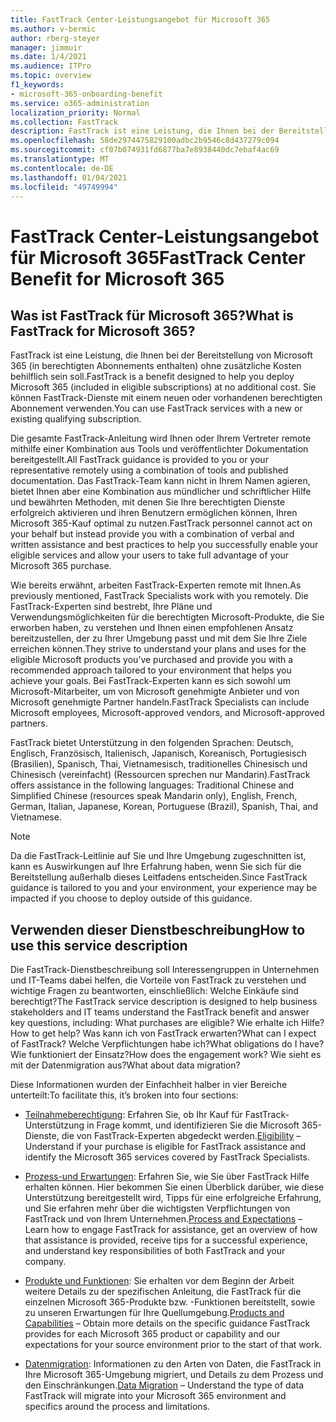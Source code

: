 ```yaml
---
title: FastTrack Center-Leistungsangebot für Microsoft 365
ms.author: v-bermic
author: rberg-steyer
manager: jimmuir
ms.date: 1/4/2021
ms.audience: ITPro
ms.topic: overview
f1_keywords:
- microsoft-365-onboarding-benefit
ms.service: o365-administration
localization_priority: Normal
ms.collection: FastTrack
description: FastTrack ist eine Leistung, die Ihnen bei der Bereitstellung von Microsoft 365 (in berechtigten Abonnements enthalten) ohne zusätzliche Kosten behilflich sein soll. Sie können FastTrack-Dienste mit einem neuen oder vorhandenen berechtigten Abonnement verwenden.
ms.openlocfilehash: 58de2974475829100adbc2b9546c8d437279c094
ms.sourcegitcommit: cf07b074931fd6877ba7e8938440dc7ebaf4ac69
ms.translationtype: MT
ms.contentlocale: de-DE
ms.lasthandoff: 01/04/2021
ms.locfileid: "49749994"
---
```

# <a name="fasttrack-center-benefit-for-microsoft-365"></a><span data-ttu-id="d6b83-104">FastTrack Center-Leistungsangebot für Microsoft 365</span><span class="sxs-lookup"><span data-stu-id="d6b83-104">FastTrack Center Benefit for Microsoft 365</span></span>

## <a name="what-is-fasttrack-for-microsoft-365"></a><span data-ttu-id="d6b83-105">Was ist FastTrack für Microsoft 365?</span><span class="sxs-lookup"><span data-stu-id="d6b83-105">What is FastTrack for Microsoft 365?</span></span>

<span data-ttu-id="d6b83-106">FastTrack ist eine Leistung, die Ihnen bei der Bereitstellung von Microsoft 365 (in berechtigten Abonnements enthalten) ohne zusätzliche Kosten behilflich sein soll.</span><span class="sxs-lookup"><span data-stu-id="d6b83-106">FastTrack is a benefit designed to help you deploy Microsoft 365 (included in eligible subscriptions) at no additional cost.</span></span> <span data-ttu-id="d6b83-107">Sie können FastTrack-Dienste mit einem neuen oder vorhandenen berechtigten Abonnement verwenden.</span><span class="sxs-lookup"><span data-stu-id="d6b83-107">You can use FastTrack services with a new or existing qualifying subscription.</span></span>

<span data-ttu-id="d6b83-108">Die gesamte FastTrack-Anleitung wird Ihnen oder Ihrem Vertreter remote mithilfe einer Kombination aus Tools und veröffentlichter Dokumentation bereitgestellt.</span><span class="sxs-lookup"><span data-stu-id="d6b83-108">All FastTrack guidance is provided to you or your representative remotely using a combination of tools and published documentation.</span></span> <span data-ttu-id="d6b83-109">Das FastTrack-Team kann nicht in Ihrem Namen agieren, bietet Ihnen aber eine Kombination aus mündlicher und schriftlicher Hilfe und bewährten Methoden, mit denen Sie Ihre berechtigten Dienste erfolgreich aktivieren und ihren Benutzern ermöglichen können, Ihren Microsoft 365-Kauf optimal zu nutzen.</span><span class="sxs-lookup"><span data-stu-id="d6b83-109">FastTrack personnel cannot act on your behalf but instead provide you with a combination of verbal and written assistance and best practices to help you successfully enable your eligible services and allow your users to take full advantage of your Microsoft 365 purchase.</span></span>

<span data-ttu-id="d6b83-110">Wie bereits erwähnt, arbeiten FastTrack-Experten remote mit Ihnen.</span><span class="sxs-lookup"><span data-stu-id="d6b83-110">As previously mentioned, FastTrack Specialists work with you remotely.</span></span> <span data-ttu-id="d6b83-111">Die FastTrack-Experten sind bestrebt, Ihre Pläne und Verwendungsmöglichkeiten für die berechtigten Microsoft-Produkte, die Sie erworben haben, zu verstehen und Ihnen einen empfohlenen Ansatz bereitzustellen, der zu Ihrer Umgebung passt und mit dem Sie Ihre Ziele erreichen können.</span><span class="sxs-lookup"><span data-stu-id="d6b83-111">They strive to understand your plans and uses for the eligible Microsoft products you’ve purchased and provide you with a recommended approach tailored to your environment that helps you achieve your goals.</span></span> <span data-ttu-id="d6b83-112">Bei FastTrack-Experten kann es sich sowohl um Microsoft-Mitarbeiter, um von Microsoft genehmigte Anbieter und von Microsoft genehmigte Partner handeln.</span><span class="sxs-lookup"><span data-stu-id="d6b83-112">FastTrack Specialists can include Microsoft employees, Microsoft-approved vendors, and Microsoft-approved partners.</span></span>

<span data-ttu-id="d6b83-113">FastTrack bietet Unterstützung in den folgenden Sprachen: Deutsch, Englisch, Französisch, Italienisch, Japanisch, Koreanisch, Portugiesisch (Brasilien), Spanisch, Thai, Vietnamesisch, traditionelles Chinesisch und Chinesisch (vereinfacht) (Ressourcen sprechen nur Mandarin).</span><span class="sxs-lookup"><span data-stu-id="d6b83-113">FastTrack offers assistance in the following languages: Traditional Chinese and Simplified Chinese (resources speak Mandarin only), English, French, German, Italian, Japanese, Korean, Portuguese (Brazil), Spanish, Thai, and Vietnamese.</span></span>

> [!NOTE]
> <span data-ttu-id="d6b83-114">Da die FastTrack-Leitlinie auf Sie und Ihre Umgebung zugeschnitten ist, kann es Auswirkungen auf Ihre Erfahrung haben, wenn Sie sich für die Bereitstellung außerhalb dieses Leitfadens entscheiden.</span><span class="sxs-lookup"><span data-stu-id="d6b83-114">Since FastTrack guidance is tailored to you and your environment, your experience may be impacted if you choose to deploy outside of this guidance.</span></span>

## <a name="how-to-use-this-service-description"></a><span data-ttu-id="d6b83-115">Verwenden dieser Dienstbeschreibung</span><span class="sxs-lookup"><span data-stu-id="d6b83-115">How to use this service description</span></span>

<span data-ttu-id="d6b83-116">Die FastTrack-Dienstbeschreibung soll Interessengruppen in Unternehmen und IT-Teams dabei helfen, die Vorteile von FastTrack zu verstehen und wichtige Fragen zu beantworten, einschließlich: Welche Einkäufe sind berechtigt?</span><span class="sxs-lookup"><span data-stu-id="d6b83-116">The FastTrack service description is designed to help business stakeholders and IT teams understand the FastTrack benefit and answer key questions, including: What purchases are eligible?</span></span> <span data-ttu-id="d6b83-117">Wie erhalte ich Hilfe?</span><span class="sxs-lookup"><span data-stu-id="d6b83-117">How to get help?</span></span> <span data-ttu-id="d6b83-118">Was kann ich von FastTrack erwarten?</span><span class="sxs-lookup"><span data-stu-id="d6b83-118">What can I expect of FastTrack?</span></span> <span data-ttu-id="d6b83-119">Welche Verpflichtungen habe ich?</span><span class="sxs-lookup"><span data-stu-id="d6b83-119">What obligations do I have?</span></span> <span data-ttu-id="d6b83-120">Wie funktioniert der Einsatz?</span><span class="sxs-lookup"><span data-stu-id="d6b83-120">How does the engagement work?</span></span> <span data-ttu-id="d6b83-121">Wie sieht es mit der Datenmigration aus?</span><span class="sxs-lookup"><span data-stu-id="d6b83-121">What about data migration?</span></span>

<span data-ttu-id="d6b83-122">Diese Informationen wurden der Einfachheit halber in vier Bereiche unterteilt:</span><span class="sxs-lookup"><span data-stu-id="d6b83-122">To facilitate this, it’s broken into four sections:</span></span>

  - <span data-ttu-id="d6b83-123">[Teilnahmeberechtigung](eligibility.md): Erfahren Sie, ob Ihr Kauf für FastTrack-Unterstützung in Frage kommt, und identifizieren Sie die Microsoft 365-Dienste, die von FastTrack-Experten abgedeckt werden.</span><span class="sxs-lookup"><span data-stu-id="d6b83-123">[Eligibility](eligibility.md) – Understand if your purchase is eligible for FastTrack assistance and identify the Microsoft 365 services covered by FastTrack Specialists.</span></span>

  - <span data-ttu-id="d6b83-124">[Prozess-und Erwartungen](process-and-expectations.md): Erfahren Sie, wie Sie über FastTrack Hilfe erhalten können. Hier bekommen Sie einen Überblick darüber, wie diese Unterstützung bereitgestellt wird, Tipps für eine erfolgreiche Erfahrung, und Sie erfahren mehr über die wichtigsten Verpflichtungen von FastTrack und von Ihrem Unternehmen.</span><span class="sxs-lookup"><span data-stu-id="d6b83-124">[Process and Expectations](process-and-expectations.md) – Learn how to engage FastTrack for assistance, get an overview of how that assistance is provided, receive tips for a successful experience, and understand key responsibilities of both FastTrack and your company.</span></span>

  - <span data-ttu-id="d6b83-125">[Produkte und Funktionen](products-and-capabilities.md): Sie erhalten vor dem Beginn der Arbeit weitere Details zu der spezifischen Anleitung, die FastTrack für die einzelnen Microsoft 365-Produkte bzw. -Funktionen bereitstellt, sowie zu unseren Erwartungen für Ihre Quellumgebung.</span><span class="sxs-lookup"><span data-stu-id="d6b83-125">[Products and Capabilities](products-and-capabilities.md) – Obtain more details on the specific guidance FastTrack provides for each Microsoft 365 product or capability and our expectations for your source environment prior to the start of that work.</span></span>

  - <span data-ttu-id="d6b83-126">[Datenmigration](data-migration.md): Informationen zu den Arten von Daten, die FastTrack in Ihre Microsoft 365-Umgebung migriert, und Details zu dem Prozess und den Einschränkungen.</span><span class="sxs-lookup"><span data-stu-id="d6b83-126">[Data Migration](data-migration.md) – Understand the type of data FastTrack will migrate into your Microsoft 365 environment and specifics around the process and limitations.</span></span>

